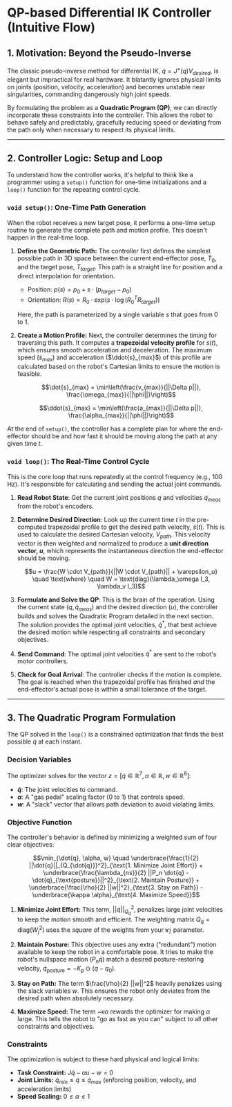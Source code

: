 # QP-based Differential IK Controller (Intuitive Flow)

## 1. Motivation: Beyond the Pseudo-Inverse

The classic pseudo-inverse method for differential IK, $\dot{q} = J^+(q) V_{desired}$, is elegant but impractical for real hardware. It blatantly ignores physical limits on joints (position, velocity, acceleration) and becomes unstable near singularities, commanding dangerously high joint speeds.

By formulating the problem as a **Quadratic Program (QP)**, we can directly incorporate these constraints into the controller. This allows the robot to behave safely and predictably, gracefully reducing speed or deviating from the path only when necessary to respect its physical limits.

---

## 2. Controller Logic: Setup and Loop

To understand how the controller works, it's helpful to think like a programmer using a `setup()` function for one-time initializations and a `loop()` function for the repeating control cycle.

### `void setup()`: One-Time Path Generation

When the robot receives a new target pose, it performs a one-time setup routine to generate the complete path and motion profile. This doesn't happen in the real-time loop.

1. **Define the Geometric Path:** The controller first defines the simplest possible path in 3D space between the current end-effector pose, $T_0$, and the target pose, $T_{target}$. This path is a straight line for position and a direct interpolation for orientation.

   * Position: $p(s) = p_0 + s \cdot (p_{target} - p_0)$
   * Orientation: $R(s) = R_0 \cdot \text{exp}(s \cdot \log(R_0^T R_{target}))$
   
   Here, the path is parameterized by a single variable $s$ that goes from 0 to 1.

2. **Create a Motion Profile:** Next, the controller determines the *timing* for traversing this path. It computes a **trapezoidal velocity profile** for $s(t)$, which ensures smooth acceleration and deceleration. The maximum speed ($\dot{s}_{max}$) and acceleration ($\ddot{s}_{max}$) of this profile are calculated based on the robot's Cartesian limits to ensure the motion is feasible.
   
   $$\dot{s}_{max} = \min\left(\frac{v_{max}}{||\Delta p||}, \frac{\omega_{max}}{||\phi||}\right)$$
   
   $$\ddot{s}_{max} = \min\left(\frac{a_{max}}{||\Delta p||}, \frac{\alpha_{max}}{||\phi||}\right)$$

At the end of `setup()`, the controller has a complete plan for where the end-effector should be and how fast it should be moving along the path at any given time $t$.

### `void loop()`: The Real-Time Control Cycle

This is the core loop that runs repeatedly at the control frequency (e.g., 100 Hz). It's responsible for calculating and sending the actual joint commands.

1. **Read Robot State**: Get the current joint positions $q$ and velocities $\dot{q}_{meas}$ from the robot's encoders.

2. **Determine Desired Direction**: Look up the current time $t$ in the pre-computed trapezoidal profile to get the desired path velocity, $\dot{s}(t)$. This is used to calculate the desired Cartesian velocity, $V_{path}$. This velocity vector is then weighted and normalized to produce a **unit direction vector, $u$**, which represents the instantaneous direction the end-effector should be moving.
   
   $$u = \frac{W \cdot V_{path}}{||W \cdot V_{path}|| + \varepsilon_u} \quad \text{where} \quad W = \text{diag}(\lambda_\omega I_3, \lambda_v I_3)$$

3. **Formulate and Solve the QP**: This is the brain of the operation. Using the current state ($q, \dot{q}_{meas}$) and the desired direction ($u$), the controller builds and solves the Quadratic Program detailed in the next section. The solution provides the optimal joint velocities, $\dot{q}^*$, that best achieve the desired motion while respecting all constraints and secondary objectives.

4. **Send Command**: The optimal joint velocities $\dot{q}^*$ are sent to the robot's motor controllers.

5. **Check for Goal Arrival**: The controller checks if the motion is complete. The goal is reached when the trapezoidal profile has finished *and* the end-effector's actual pose is within a small tolerance of the target.

---

## 3. The Quadratic Program Formulation

The QP solved in the `loop()` is a constrained optimization that finds the best possible $\dot{q}$ at each instant.

### Decision Variables

The optimizer solves for the vector $z = [\dot{q} \in \mathbb{R}^7, \alpha \in \mathbb{R}, w \in \mathbb{R}^6]$:

* **$\dot{q}$**: The joint velocities to command.
* **$\alpha$**: A "gas pedal" scaling factor (0 to 1) that controls speed.
* **$w$**: A "slack" vector that allows path deviation to avoid violating limits.

### Objective Function

The controller's behavior is defined by minimizing a weighted sum of four clear objectives:

$$\min_{\dot{q}, \alpha, w} \quad \underbrace{\frac{1}{2} ||\dot{q}||_{Q_{\dot{q}}}^2}_{\text{1. Minimize Joint Effort}} + \underbrace{\frac{\lambda_{ns}}{2} ||P_n \dot{q} - \dot{q}_{\text{posture}}||^2}_{\text{2. Maintain Posture}} + \underbrace{\frac{\rho}{2} ||w||^2}_{\text{3. Stay on Path}} - \underbrace{\kappa \alpha}_{\text{4. Maximize Speed}}$$

1. **Minimize Joint Effort:** This term, $||\dot{q}||_{Q_{\dot{q}}}^2$, penalizes large joint velocities to keep the motion smooth and efficient. The weighting matrix $Q_{\dot{q}} = \text{diag}(W_j^2)$ uses the *square* of the weights from your `Wj` parameter.

2. **Maintain Posture:** This objective uses any extra ("redundant") motion available to keep the robot in a comfortable pose. It tries to make the robot's nullspace motion ($P_n \dot{q}$) match a desired posture-restoring velocity, $\dot{q}_{\text{posture}} = -K_p \odot (q - q_0)$.

3. **Stay on Path:** The term $\frac{\rho}{2} ||w||^2$ heavily penalizes using the slack variables $w$. This ensures the robot only deviates from the desired path when absolutely necessary.

4. **Maximize Speed:** The term $-\kappa \alpha$ rewards the optimizer for making $\alpha$ large. This tells the robot to "go as fast as you can" subject to all other constraints and objectives.

### Constraints

The optimization is subject to these hard physical and logical limits:

* **Task Constraint:** $J\dot{q} - \alpha u - w = 0$
* **Joint Limits:** $\dot{q}_{min} \leq \dot{q} \leq \dot{q}_{max}$ (enforcing position, velocity, and acceleration limits)
* **Speed Scaling:** $0 \leq \alpha \leq 1$